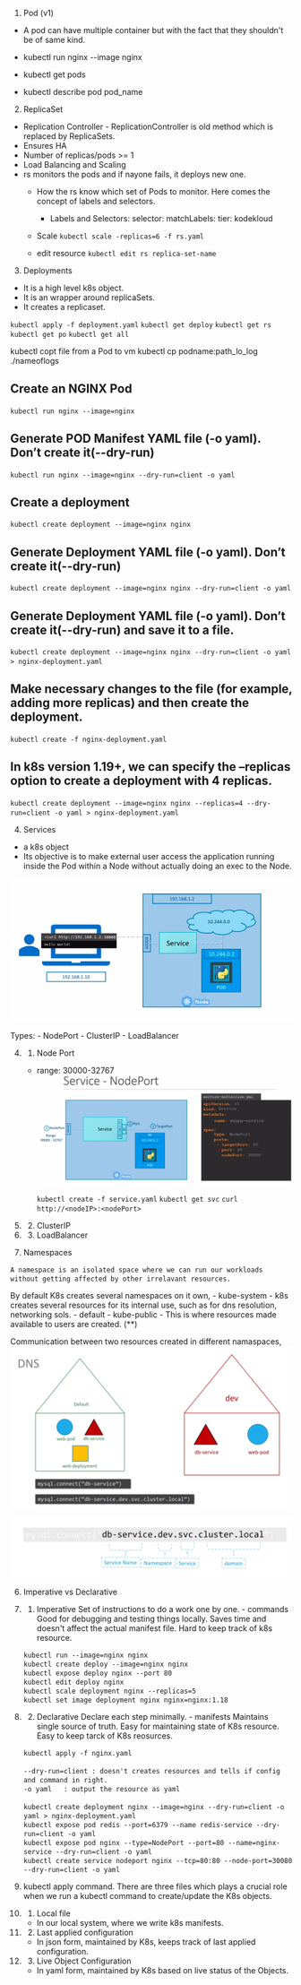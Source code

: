 1. Pod (v1)
- A pod can have multiple container but with the fact that they shouldn't be of same kind.

- kubectl run nginx --image nginx
- kubectl get pods
- kubectl describe pod pod_name 

2. ReplicaSet
- Replication Controller - ReplicationController is old method which is replaced by ReplicaSets.
- Ensures HA
- Number of replicas/pods >= 1
- Load Balancing and Scaling
- rs monitors the pods and if nayone fails, it deploys new one.
    - How the rs know which set of Pods to monitor. Here comes the concept of labels and selectors.
        - Labels and Selectors:
                selector:
                    matchLabels:
                        tier: kodekloud
        
    - Scale
        `kubectl scale -replicas=6 -f rs.yaml`
    - edit resource
        `kubectl edit rs replica-set-name`
    
3. Deployments
- It is a high level k8s object.
- It is an wrapper around replicaSets.
- It creates a replicaset.

`kubectl apply -f deployment.yaml`
`kubectl get deploy`
`kubectl get rs`
`kubectl get po`
`kubectl get all`

kubectl copt file from a Pod to vm
kubectl cp podname:path_lo_log ./nameoflogs

## Create an NGINX Pod

`kubectl run nginx --image=nginx`

## Generate POD Manifest YAML file (-o yaml). Don’t create it(--dry-run)

`kubectl run nginx --image=nginx --dry-run=client -o yaml`

## Create a deployment

`kubectl create deployment --image=nginx nginx`

## Generate Deployment YAML file (-o yaml). Don’t create it(--dry-run)

`kubectl create deployment --image=nginx nginx --dry-run=client -o yaml`

## Generate Deployment YAML file (-o yaml). Don’t create it(--dry-run) and save it to a file.

`kubectl create deployment --image=nginx nginx --dry-run=client -o yaml > nginx-deployment.yaml`

## Make necessary changes to the file (for example, adding more replicas) and then create the deployment.

`kubectl create -f nginx-deployment.yaml`


## In k8s version 1.19+, we can specify the –replicas option to create a deployment with 4 replicas.

`kubectl create deployment --image=nginx nginx --replicas=4 --dry-run=client -o yaml > nginx-deployment.yaml`


4. Services
- a k8s object
- Its objective is to make external user access the application running inside the Pod within a Node without actually doing an exec to the Node.

![alt text](image.png)

Types:
    - NodePort
    - ClusterIP
    - LoadBalancer

4. 1. Node Port
    - range: 30000-32767
        ![alt text](image-1.png)

        `kubectl create -f service.yaml`
        `kubectl get svc`
        `curl http://<nodeIP>:<nodePort>`

4. 2. ClusterIP

4. 3. LoadBalancer


5. Namespaces
```
A namespace is an isolated space where we can run our workloads without getting affected by other irrelavant resources.
```
By default K8s creates several namespaces on it own,
    - kube-system
        - k8s creates several resources for its internal use, such as for dns resolution, networking sols.
    - default
    - kube-public
        - This is where resources made available to users are created. (**)

Communication between two resources created in different namaspaces,
![alt text](image-3.png)

![alt text](image-2.png)


6. Imperative vs Declarative
6. 1. Imperative
        Set of instructions to do a work one by one.
            - commands
        Good for debugging and testing things locally.
        Saves time and doesn't affect the actual manifest file.
        Hard to keep track of k8s resource.
    ```
    kubectl run --image=nginx nginx
    kubectl create deploy --image=nginx nginx
    kubectl expose deploy nginx --port 80
    kubectl edit deploy nginx
    kubectl scale deployment nginx --replicas=5
    kubectl set image deployment nginx nginx=nginx:1.18
    ```

6. 2. Declarative
        Declare each step minimally.
            - manifests
        Maintains single source of truth.
        Easy for maintaining state of K8s resource.
        Easy to keep tarck of K8s reosurces.

    ```
    kubectl apply -f nginx.yaml

    --dry-run=client : doesn't creates resources and tells if config and command in right.
    -o yaml   : output the resource as yaml

    kubectl create deployment nginx --image=nginx --dry-run=client -o yaml > nginx-deployment.yaml
    kubectl expose pod redis --port=6379 --name redis-service --dry-run=client -o yaml
    kubectl expose pod nginx --type=NodePort --port=80 --name=nginx-service --dry-run=client -o yaml
    kubectl create service nodeport nginx --tcp=80:80 --node-port=30080 --dry-run=client -o yaml
    ```



7. kubectl apply command.
There are three files which plays a crucial role when we run a kubectl command to create/update the K8s objects.
7. 1. Local file
    - In our local system, where we write k8s manifests.
7. 2. Last applied configuration
    - In json form, maintained by K8s, keeps track of last applied configuration.
7. 3. Live Object Configuration
    - In yaml form, maintained by K8s based on live status of the Objects.
